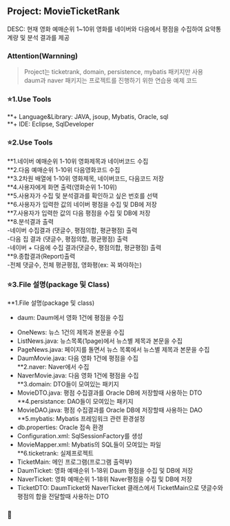 ## Project: MovieTicketRank
DESC: 현재 영화 예매순위 1~10위 영화를 네이버와 다음에서 평점을 수집하여 요약통계량 및 분석 결과를 제공  

### Attention(Warnning)
>Project는 ticketrank, domain, persistence, mybatis 패키지만 사용  
daum과 naver 패키지는 프로젝트를 진행하기 위한 연습용 예제 코드  

### :star:1.Use Tools  
  **+ Language&Library: JAVA, jsoup, Mybatis, Oracle, sql  
  **+ IDE: Eclipse, SqlDeveloper  
  
### :star:2.Use Tools  
**1.네이버 예매순위 1-10위 영화제목과 네이버코드 수집  
**2.다음 예매순위 1-10위 다음영화코드 수집  
**3.2차원 배열에 1-10위 영화제목, 네이버코드, 다음코드 저장  
**4.사용자에게 화면 출력(영화순위 1-10위)  
**5.사용자가 수집 및 분석결과를 확인하고 싶은 번호를 선택  
**6.사용자가 입력한 값의 네이버 평점을 수집 및 DB에 저장  
**7.사용자가 입력한 값의 다음 평점을 수집 및 DB에 저장  
**8.분석결과 출력  
  -네이버 수집결과 (댓글수, 평점의합, 평균평점) 출력  
  -다음 집 결과 (댓글수, 평점의합, 평균평점) 출력  
  -네이버 + 다음에 수집 결과(댓글수, 평점의합, 평균평점) 출력  
**9.종합결과(Report)출력  
  -전체 댓글수, 전체 평균평점, 영화평(ex: 꼭 봐야하는)  

### :star:3.File 설명(package 및 Class)  
**1.File 설명(package 및 class)  
- daum: Daum에서 영화 1건에 평점을 수집  
 + OneNews: 뉴스 1건의 제목과 본문을 수집  
 + ListNews.java: 뉴스목록(1page)에서 뉴스별 제목과 본문을 수집  
 + PageNews.java: 페이지를 돌면서 뉴스 목록에서 뉴스별 제목과 본문을 수집  
 + DaumMovie.java: 다음 영화 1건에 평점을 수집   
**2.naver: Naver에서 수집  
 + NaverMovie.java: 다음 영화 1건에 평점을 수집  
**3.domain: DTO들이 모여있는 패키지  
 + MovieDTO.java: 평점 수집결과를 Oracle DB에 저장할때 사용하는 DTO  
**4.persistance: DAO들이 모여있는 패키지  
 + MovieDAO.java: 평점 수집결과를 Oracle DB에 저장할때 사용하는 DAO  
**5.mybatis: Mybatis 프레임워크 관련 환경설정  
 + db.properties: Oracle 접속 환경  
 + Configuration.xml: SqlSessionFactory를 생성  
 + MovieMapper.xml: Mybatis의 SQL들이 모여있는 파일  
**6.ticketrank: 실제프로젝트  
 + TicketMain: 메인 프로그램(프로그램 출력부)  
 + DaumTicket: 영화 예매순위 1-18위 Daum 평점을 수집 및 DB에 저장  
 + NaverTicket: 영화 예매순위 1-18위 Naver평점을 수집 및 DB에 저장  
 + TicketDTO: DaumTicket와 NaverTicket 클래스에서 TicketMain으로 댓글수와 평점의 합을 전달할때 사용하는 DTO  
 
### :star2:



